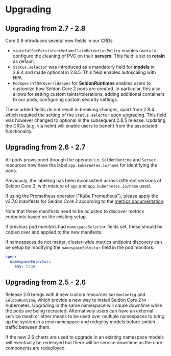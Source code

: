 # Upgrading

## Upgrading from 2.7 - 2.8

Core 2.8 introduces several new fields in our CRDs:
* `statefulSetPersistentVolumeClaimRetentionPolicy` enables users to configure the cleaning of PVC on their **servers**. This field is set to **retain** as default.
* `Status.selector` was introduced as a mandatory field for **models** in 2.8.4 and made optional in 2.8.5. This field enables autoscaling with HPA.
* `PodSpec` in the `OverrideSpec` for **SeldonRuntimes** enables users to customize how Seldon Core 2 pods are created. In particular, this also allows for setting custom taints/tolerations, adding additional containers to our pods, configuring custom security settings.

These added fields do not result in breaking changes, apart from 2.8.4 which required the setting of the `Status.selector` upon upgrading. This field was however changed to optional in the subsequent 2.8.5 release. Updating the CRDs (e.g. via helm) will enable users to benefit from the associated functionality.

## Upgrading from 2.6 - 2.7

All pods provisioned through the operator i.e. `SeldonRuntime` and `Server` resources now have the
label `app.kubernetes.io/name` for identifying the pods.

Previously, the labelling has been inconsistent across different versions of Seldon Core 2, with
mixture of `app` and `app.kubernetes.io/name` used.

If using the Prometheus operator ("Kube Prometheus"), please apply the v2.7.0 manifests for Seldon Core 2
according to the [metrics documentation](kubernetes/metrics.md).

Note that these manifests need to be adjusted to discover metrics endpoints based on the existing setup.

If previous pod monitors had `namespaceSelector` fields set, these should be copied over and applied
to the new manifests.

If namespaces do not matter, cluster-wide metrics endpoint discovery can be setup by modifying the
`namespaceSelector` field in the pod monitors:

```yaml
spec:
  namespaceSelector:
    any: true
```

## Upgrading from 2.5 - 2.6

Release 2.6 brings with it new custom resources `SeldonConfig` and `SeldonRuntime`, which provide
a new way to install Seldon Core 2 in Kubernetes. Upgrading in the same namespace will cause downtime
while the pods are being recreated. Alternatively  users can have an external service mesh or other
means to be used over multiple namespaces to bring up the system in a new namespace and redeploy models
before switch traffic between them.

If the new 2.6 charts are used to upgrade in an existing namespace models will eventually be redeloyed
but there will be service downtime as the core components are redeployed.
